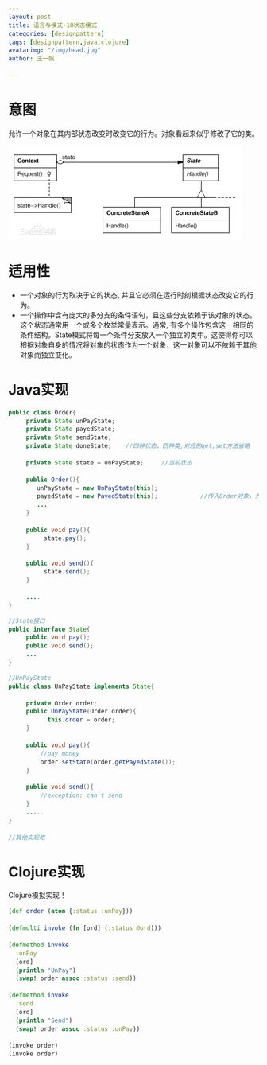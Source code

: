```yaml
---
layout: post
title: 语言与模式-18状态模式
categories: [designpattern]
tags: [designpattern,java,clojure]
avatarimg: "/img/head.jpg"
author: 王一帆

---
```

# 意图

允许一个对象在其内部状态改变时改变它的行为。对象看起来似乎修改了它的类。

![](/assets/designpattern/state.jpg)

# 适用性

- 一个对象的行为取决于它的状态, 并且它必须在运行时刻根据状态改变它的行为。
- 一个操作中含有庞大的多分支的条件语句，且这些分支依赖于该对象的状态。这个状态通常用一个或多个枚举常量表示。通常, 有多个操作包含这一相同的条件结构。State模式将每一个条件分支放入一个独立的类中。这使得你可以根据对象自身的情况将对象的状态作为一个对象，这一对象可以不依赖于其他对象而独立变化。

# Java实现

```java
public class Order{
     private State unPayState;
     private State payedState;
     private State sendState;
     private State doneState;    //四种状态，四种类,对应的get,set方法省略

     private State state = unPayState;     //当前状态

     public Order(){
        unPayState = new UnPayState(this);
        payedState = new PayedState(this);            //传入Order对象，为了修改Order的状态
        ...
     }

     public void pay(){
          state.pay();
     }

     public void send(){
          state.send();
     }

     ....
}
```

<!-- more -->

```java
//State接口
public interface State{
     public void pay();
     public void send();
     ...
}
```

```java
//UnPayState
public class UnPayState implements State{

     private Order order;
     public UnPayState(Order order){
           this.order = order;
     }

     public void pay(){
         //pay money
         order.setState(order.getPayedState());
     }

     public void send(){
         //exception: can't send
     }
     .....
}

//其他实现略
```

# Clojure实现

Clojure模拟实现！

```clojure
(def order (atom {:status :unPay}))

(defmulti invoke (fn [ord] (:status @ord)))

(defmethod invoke
  :unPay
  [ord]
  (println "UnPay")
  (swap! order assoc :status :send))

(defmethod invoke
  :send
  [ord]
  (println "Send")
  (swap! order assoc :status :unPay))

(invoke order)
(invoke order)
```
